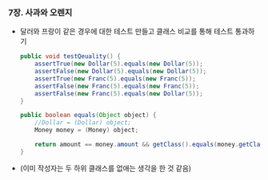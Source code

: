 ### 7장. 사과와 오렌지
- 달러와 프랑이 같은 경우에 대한 테스트 만들고 클래스 비교를 통해 테스트 통과하기

    ```java
    public void testQeuality() {
        assertTrue(new Dollar(5).equals(new Dollar(5));
        assertFalse(new Dollar(5).equals(new Dollar(5));
        assertTrue(new Franc(5).equals(new Franc(5));
        assertFalse(new Franc(5).equals(new Franc(5));
        assertFalse(new Franc(5).equals(new Dollar(5));
    }
    ```

    ```java
    public boolean equals(Object object) {
        //Dollar = (Dollar) object;
        Money money = (Money) object;
    
        return amount == money.amount && getClass().equals(money.getClass);
    }
    ```

- (이미 작성자는 두 하위 클래스를 없애는 생각을 한 것 같음)